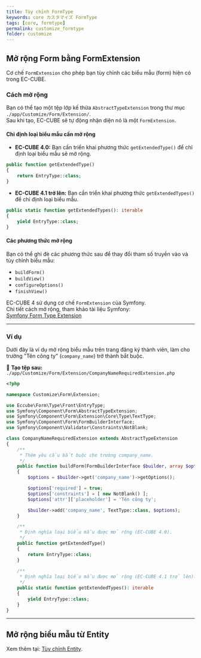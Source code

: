 ```yaml
---
title: Tùy chỉnh FormType
keywords: core カスタマイズ FormType
tags: [core, formtype]
permalink: customize_formtype
folder: customize
---
```


## Mở rộng Form bằng FormExtension

Cơ chế `FormExtension` cho phép bạn tùy chỉnh các biểu mẫu (form) hiện có trong EC-CUBE.

### Cách mở rộng

Bạn có thể tạo một tệp lớp kế thừa `AbstractTypeExtension` trong thư mục `./app/Customize/Form/Extension/`.  
Sau khi tạo, EC-CUBE sẽ tự động nhận diện nó là một `FormExtension`.

#### Chỉ định loại biểu mẫu cần mở rộng

- **EC-CUBE 4.0:** Bạn cần triển khai phương thức `getExtendedType()` để chỉ định loại biểu mẫu sẽ mở rộng.

```php
public function getExtendedType()
{
    return EntryType::class;
}
```

- **EC-CUBE 4.1 trở lên:** Bạn cần triển khai phương thức `getExtendedTypes()` để chỉ định loại biểu mẫu.

```php
public static function getExtendedTypes(): iterable
{
    yield EntryType::class;
}
```

#### Các phương thức mở rộng

Bạn có thể ghi đè các phương thức sau để thay đổi tham số truyền vào và tùy chỉnh biểu mẫu:

- `buildForm()`
- `buildView()`
- `configureOptions()`
- `finishView()`

EC-CUBE 4 sử dụng cơ chế `FormExtension` của Symfony.  
Chi tiết cách mở rộng, tham khảo tài liệu Symfony:  
[Symfony Form Type Extension](https://symfony.com/doc/current/form/create_form_type_extension.html)

---

### Ví dụ

Dưới đây là ví dụ mở rộng biểu mẫu trên trang đăng ký thành viên, làm cho trường "Tên công ty" (`company_name`) trở thành bắt buộc.

📂 **Tạo tệp sau:**  
`./app/Customize/Form/Extension/CompanyNameRequiredExtension.php`

```php
<?php

namespace Customize\Form\Extension;

use Eccube\Form\Type\Front\EntryType;
use Symfony\Component\Form\AbstractTypeExtension;
use Symfony\Component\Form\Extension\Core\Type\TextType;
use Symfony\Component\Form\FormBuilderInterface;
use Symfony\Component\Validator\Constraints\NotBlank;

class CompanyNameRequiredExtension extends AbstractTypeExtension
{
    /**
     * Thêm yêu cầu bắt buộc cho trường company_name.
     */
    public function buildForm(FormBuilderInterface $builder, array $options)
    {
        $options = $builder->get('company_name')->getOptions();

        $options['required'] = true;
        $options['constraints'] = [ new NotBlank() ];
        $options['attr']['placeholder'] = 'Tên công ty';

        $builder->add('company_name', TextType::class, $options);
    }

    /**
     * Định nghĩa loại biểu mẫu được mở rộng (EC-CUBE 4.0).
     */
    public function getExtendedType()
    {
        return EntryType::class;
    }
    
    /**
     * Định nghĩa loại biểu mẫu được mở rộng (EC-CUBE 4.1 trở lên).
     */
    public static function getExtendedTypes(): iterable
    {
        yield EntryType::class;
    }
}
```

---

## Mở rộng biểu mẫu từ Entity

Xem thêm tại: [Tùy chỉnh Entity](/customize_entity).
